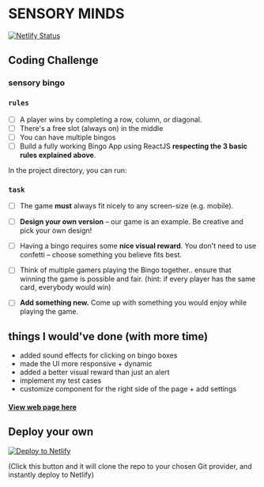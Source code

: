 # **SENSORY MINDS**

[![Netlify Status](https://api.netlify.com/api/v1/badges/8f5b268d-bcf4-4260-a0fe-0044e0bc3697/deploy-status)](https://app.netlify.com/sites/sensory-minds-bingo/deploys)

## Coding Challenge
### sensory bingo

### `rules`
- [ ]  A player wins by completing a row, column, or diagonal.
- [ ]  There's a free slot (always on) in the middle
- [ ]  You can have multiple bingos
- [ ]  Build a fully working Bingo App using ReactJS **respecting the 3 basic rules explained above**.

In the project directory, you can run:

### `task`
- [ ]  The game **must** always fit nicely to any screen-size (e.g. mobile).
- [ ]  **Design your own version** – our game is an example. Be creative and pick your own design!
- [ ]  Having a bingo requires some **nice visual reward**. You don't need to use confetti – choose something you believe fits best.
- [ ]  Think of multiple gamers playing the Bingo together.. ensure that winning the game is possible and fair. (hint: if every player has the same card, everybody would win)
- [ ]  **Add something new.** Come up with something you would enjoy while playing the game.


## things I would've done (with more time)
- added sound effects for clicking on bingo boxes
- made the UI more responsive + dynamic
- added a better visual reward than just an alert
- implement my test cases
- customize component for the right side of the page + add settings

#### [View web page here](https://60d759c91445a8452795bf53--sensory-minds-bingo.netlify.app/)

## Deploy your own

[![Deploy to Netlify](https://www.netlify.com/img/deploy/button.svg)](https://app.netlify.com/start/deploy?repository=https://github.com/matildarehm/sensory-bingo)

(Click this button and it will clone the repo to your chosen Git provider, and instantly deploy to Netlify)
